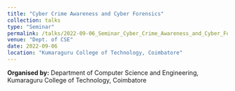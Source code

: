 ```yaml
---
title: "Cyber Crime Awareness and Cyber Forensics"
collection: talks
type: "Seminar"
permalink: /talks/2022-09-06_Seminar_Cyber_Crime_Awareness_and_Cyber_Forensics
venue: "Dept. of CSE"
date: 2022-09-06
location: "Kumaraguru College of Technology, Coimbatore"
---
```


**Organised by:** Department of Computer Science and Engineering, Kumaraguru College of Technology, Coimbatore <br/>

